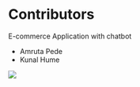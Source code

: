 # Contributors
E-commerce Application with chatbot
  - Amruta Pede
  - Kunal Hume

<a href="https://github.com/Kunalhume/Ecommerce-with-Recommendation-System-and-ChatBot/graphs/contributors">
  <img src="https://contrib.rocks/image?repo=Kunalhume/Ecommerce-with-Recommendation-System-and-ChatBot" />
</a>
